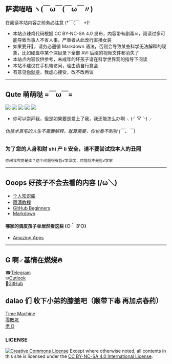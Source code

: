 ## 萨满喵喵 ヽ(￣ω￣(￣ω￣〃)

在阅读本站内容之前务必注意 (*￣(￣　*)!

* 本站点辣鸡代码根据 CC BY-NC-SA 4.0 发布，内容带有剧毒☠，阅读过多可能导致当事人不省人事，严重者从此改行直播女装
* 如果要开🍴，请务必遵循 Markdown 语法，否则会导致某些科学无法解释的现象，比如硬盘中某个深目录下全部 AVI 后缀的视频文件都消失了
* 本站点内容仅供参考，未成年的坏孩子请在科学世界观的指导下阅读
* 本站不建议在手机端访问，理由请自行意会
* 有意见[你就提](https://github.com/EMLVIRUS/emlvirus.github.io/issues)，我虚心接受，改不改再议

---

## Qute 萌萌哒 =￣ω￣=

![](https://img.shields.io/badge/%E6%AC%A1%E5%85%83-x%3E2%20%E2%88%A9%20x%3C3-red.svg?style=plastic) ![](https://img.shields.io/badge/Zodiac-%20%20%E2%99%93%20%20(%E2%9D%A4%20%CF%89%20%E2%9D%A4)%20-yellow.svg?style=plastic) ![](https://img.shields.io/badge/%20%E2%9D%A4%20-%20%3F%3F%20-red.svg?style=plastic) ![](https://img.shields.io/badge/source%20code-Markdown-f46eb1.svg?style=plastic) ![](https://img.shields.io/badge/host-GitHub%20Pages-61fd60.svg?style=plastic)

* 你可以崇拜我，但是如果要是爱上了我，我还能怎么办咧 ╮(╯▽╰)╭

###### 伪技术真宅的人生不需要解释，就算需要，你也看不到啦 (￣、￣) 

### 为了您的人身和财 shi 产 li 安全，请不要尝试找本人的丑照  
    你问我究竟是谁？这个问题很有哲♂学深度，可惜我不是哲♂学家  

---

## Ooops 好孩子不会去看的内容 (/ω＼)

* [个人知识库](/personalbase/homepage.md)
* [雨滴教程](/rainmeter/index.md)
* [GitHub Beginners](/GitHub-Beginners/index.md)
* [Markdown](/markdown/index.md)

#### 哪家的调皮孩子😜居然看这些 (○｀ 3′○)

* [Amazing Apps](http://amazingapps.org)

---

## G 啊♂基情在燃烧🔥

☎[Telegram](https://t.me/EMLVIRUS)  
✉[Outlook](mailto:EMLVIRUS@outlook.com)  
🔨[GitHub](https://github.com/EMLVIRUS)

## dalao 们 收下小弟的膝盖吧（顺带下毒 再加点春药）

[Time Machine](https://blog.venmos.com/)  
[零散坑](https://03k.org)  
[老 D](https://laod.cn)

### LICENSE
<a rel="license" href="http://creativecommons.org/licenses/by-nc-sa/4.0/"><img alt="Creative Commons License" style="border-width:0" src="https://i.creativecommons.org/l/by-nc-sa/4.0/88x31.png" /></a> Except where otherwise noted, all contents in this site is licensed under the <a rel="license" href="http://creativecommons.org/licenses/by-nc-sa/4.0/">CC BY-NC-SA 4.0 International License</a>.
